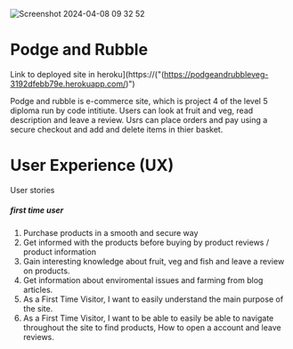 ![Screenshot 2024-04-08 09 32 52](https://github.com/struk49/podgethecat/assets/115653854/30594d5e-3973-4ce1-93ce-9826beffc765)

# Podge and Rubble
Link to deployed site in heroku](https://("(https://podgeandrubbleveg-3192dfebb79e.herokuapp.com/)")

Podge and rubble is e-commerce site, which is project 4 of the level 5 diploma run by code intitiute. 
Users can look at fruit and veg, read description and leave a review. Usrs can place orders and pay using a secure checkout and add and delete items in thier basket. 

# User Experience (UX)

User stories
##### first time user
1. Purchase products in a smooth and secure way
2. Get informed with the products before buying by product reviews / product information
3. Gain interesting knowledge about fruit, veg and fish and leave a review on products.
4. Get information about enviromental issues and farming from blog articles.
5. As a First Time Visitor, I want to easily understand the main purpose of the site.
6. As a First Time Visitor, I want to be able to easily be able to navigate throughout the site to find products, How to open a account and leave reviews.
